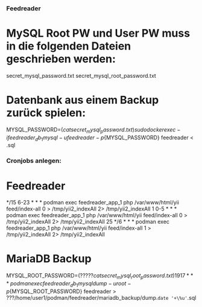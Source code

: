 ### Feedreader

# MySQL Root PW und User PW muss in die folgenden Dateien geschrieben werden:
secret_mysql_password.txt
secret_mysql_root_password.txt

# Datenbank aus einem Backup zurück spielen:
MYSQL_PASSWORD=$(cat secret_mysql_password.txt)
sudo docker exec -i feedreader_db_1 mysql -u feedreader -p${MYSQL_PASSWORD} feedreader < <dumpfile>.sql

### Cronjobs anlegen:

# Feedreader
*/15 6-23 * * * podman exec feedreader_app_1 php /var/www/html/yii feed/index-all 0 > /tmp/yii2_indexAll 2> /tmp/yii2_indexAll
1 0-5 * * * podman exec feedreader_app_1 php /var/www/html/yii feed/index-all 0 > /tmp/yii2_indexAll 2> /tmp/yii2_indexAll
25 */6 * * * podman exec feedreader_app_1 php /var/www/html/yii feed/index-all 1 > /tmp/yii2_indexAll 2> /tmp/yii2_indexAll

# MariaDB Backup
MYSQL_ROOT_PASSWORD=$(?????cat secret_mysql_root_password.txt)
19 17 * * * podman exec feedreader_db_1 mysqldump -u root -p${MYSQL_ROOT_PASSWORD} feedreader > ???/home/user1/podman/feedreader/mariadb_backup/dump.`date '+\%u'`.sql
